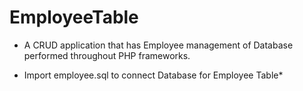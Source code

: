 # EmployeeTable
- A CRUD application that has Employee management of Database performed throughout PHP frameworks.

- Import employee.sql to connect Database for Employee Table*

